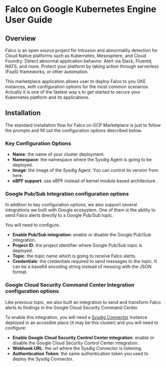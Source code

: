 # Falco on Google Kubernetes Engine User Guide

## Overview

Falco is an open source project for intrusion and abnormality detection for
Cloud Native platforms such as Kubernetes, Mesosphere, and Cloud Foundry.
Detect abnormal application behavior. Alert via Slack, Fluentd, NATS, and more.
Protect your platform by taking action through serverless (FaaS) frameworks,
or other automation.

This marketplace application allows user to deploy Falco to you GKE instances,
with configuration options for the most common scenarios. Actually it is one of
the fastest way s to get started to secure your Kubernetes platform and its
applications.

## Installation

The standard installation flow for Falco on GCP Marketplace is just to follow
the prompts and fill out the configuration options described below.

### Key Configuration Options

* **Name**: the name of your cluster deployment.
* **Namespace**: the namespace where the Sysdig Agent is going to be deployed.
* **Image**: the image of the Sysdig Agent. You can control its version from here.
* **eBPF support**: use eBPF instead of kernel module based architecture.

### Google Pub/Sub Integration configuration options

In addition to key configuration options, we also support several integrations
we built with Google ecosystem. One of them is the ability to send Falco
alerts directly to a Google Pub/Sub topic.

You will need to configure.

* **Enable Pub/Sub integration**: enable or disable the Google Pub/Sub integration.
* **Project ID**: the project identifier where Google Pub/Sub topic is deployed.
* **Topic**: the topic name which is going to receive Falco alerts.
* **Credentials**: the credentials required to send messages to the topic. It
  can be a base64 encoding string instead of messing with the JSON format.

### Google Cloud Security Command Center Integration configuration options

Like previous topic, we also built an integration to send and transform Falco
alerts to findings in the Google Cloud Security Command Center.

To enable this integration, you will need a [Sysdig Connector](https://github.com/draios/sysdig-gcscc-connector/)
instance deployed in an accesible place (it may be this cluster) and you will
need to configure:

* **Enable Google Cloud Security Control Center integration**: enable or disable
  the Google Cloud Security Control Center integration.
* **Webhook URL**: the url where the Sysdig Connector is listening.
* **Authentication Token**: the same authentication token you used to deploy
  the Sysdig Connector.
